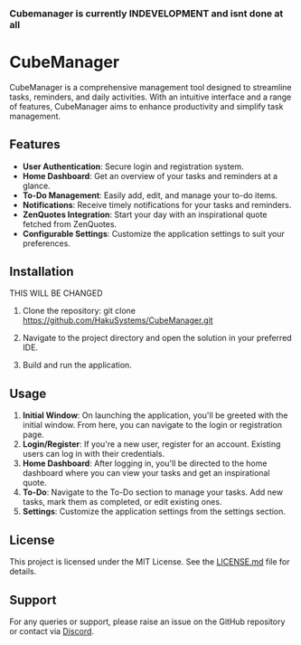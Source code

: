 ### Cubemanager is currently INDEVELOPMENT and isnt done at all
# CubeManager

CubeManager is a comprehensive management tool designed to streamline tasks, reminders, and daily activities. With an intuitive interface and a range of features, CubeManager aims to enhance productivity and simplify task management.

## Features

- **User Authentication**: Secure login and registration system.
- **Home Dashboard**: Get an overview of your tasks and reminders at a glance.
- **To-Do Management**: Easily add, edit, and manage your to-do items.
- **Notifications**: Receive timely notifications for your tasks and reminders.
- **ZenQuotes Integration**: Start your day with an inspirational quote fetched from ZenQuotes.
- **Configurable Settings**: Customize the application settings to suit your preferences.

## Installation

THIS WILL BE CHANGED
1. Clone the repository:
git clone https://github.com/HakuSystems/CubeManager.git

2. Navigate to the project directory and open the solution in your preferred IDE.

3. Build and run the application.

## Usage

1. **Initial Window**: On launching the application, you'll be greeted with the initial window. From here, you can navigate to the login or registration page.
2. **Login/Register**: If you're a new user, register for an account. Existing users can log in with their credentials.
3. **Home Dashboard**: After logging in, you'll be directed to the home dashboard where you can view your tasks and get an inspirational quote.
4. **To-Do**: Navigate to the To-Do section to manage your tasks. Add new tasks, mark them as completed, or edit existing ones.
5. **Settings**: Customize the application settings from the settings section.

## License

This project is licensed under the MIT License. See the [LICENSE.md](LICENSE.md) file for details.

## Support

For any queries or support, please raise an issue on the GitHub repository or contact via [Discord](https://discord.gg/RrEY7Zr9).
